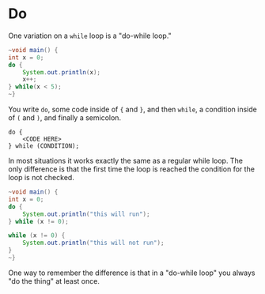 # Do

One variation on a `while` loop is a "do-while loop."

```java
~void main() {
int x = 0;
do {
    System.out.println(x);
    x++;
} while(x < 5);
~}
```

You write `do`, some code inside of `{` and `}`, and then `while`, a condition inside of
`(` and `)`, and finally a semicolon.

```java,no_run
do {
    <CODE HERE>
} while (CONDITION);
```

In most situations it works exactly the same as a regular while loop. The only difference
is that the first time the loop is reached the condition for the loop is not checked.

```java
~void main() {
int x = 0;
do {
    System.out.println("this will run");
} while (x != 0);

while (x != 0) {
    System.out.println("this will not run");
}
~}
```

One way to remember the difference is that in a "do-while loop" you always "do the thing"
at least once.
